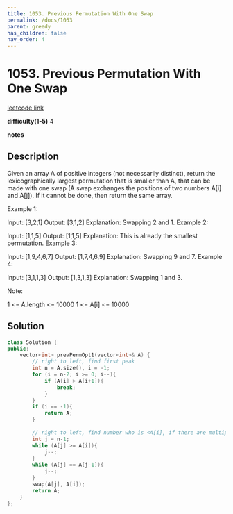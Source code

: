 ```yaml
---
title: 1053. Previous Permutation With One Swap
permalink: /docs/1053
parent: greedy
has_children: false
nav_order: 4
---
```

# 1053. Previous Permutation With One Swap
[leetcode link](https://leetcode.com/problems/previous-permutation-with-one-swap/)

**difficulty(1-5)** 
4

**notes**   


## Description
Given an array A of positive integers (not necessarily distinct), return the lexicographically largest permutation that is smaller than A, that can be made with one swap (A swap exchanges the positions of two numbers A[i] and A[j]).  If it cannot be done, then return the same array.

 

Example 1:

Input: [3,2,1]
Output: [3,1,2]
Explanation: Swapping 2 and 1.
Example 2:

Input: [1,1,5]
Output: [1,1,5]
Explanation: This is already the smallest permutation.
Example 3:

Input: [1,9,4,6,7]
Output: [1,7,4,6,9]
Explanation: Swapping 9 and 7.
Example 4:

Input: [3,1,1,3]
Output: [1,3,1,3]
Explanation: Swapping 1 and 3.
 

Note:

1 <= A.length <= 10000
1 <= A[i] <= 10000

## Solution
```c++
class Solution {
public:
    vector<int> prevPermOpt1(vector<int>& A) {
        // right to left, find first peak
        int n = A.size(), i = -1;
        for (i = n-2; i >= 0; i--){
            if (A[i] > A[i+1]){
                break;
            }
        }
        if (i == -1){
            return A; 
        } 
        
        // right to left, find number who is <A[i], if there are multiple, find left most one. 
        int j = n-1; 
        while (A[j] >= A[i]){
            j--;
        }
        while (A[j] == A[j-1]){
            j--;
        }
        swap(A[j], A[i]);
        return A;        
    }
};
```
<!-- 
Default label
{: .label }

Blue label
{: .label .label-blue }

Stable
{: .label .label-green }

New release
{: .label .label-purple }

Coming soon
{: .label .label-yellow }

Deprecated
{: .label .label-red } -->
